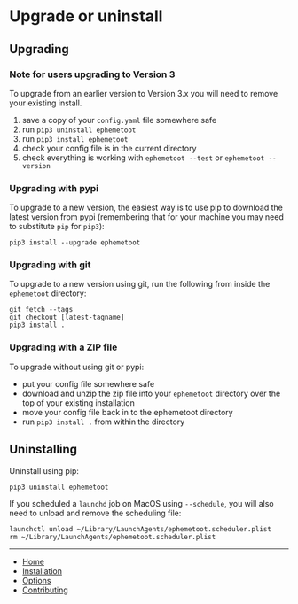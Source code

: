 # Upgrade or uninstall

## Upgrading

### Note for users upgrading to Version 3

To upgrade from an earlier version to Version 3.x you will need to remove your existing install.

1. save a copy of your `config.yaml` file somewhere safe
2. run `pip3 uninstall ephemetoot`
3. run `pip3 install ephemetoot`
4. check your config file is in the current directory
5. check everything is working with `ephemetoot --test` or `ephemetoot --version`

### Upgrading with pypi
To upgrade to a new version, the easiest way is to use pip to download the latest version from pypi (remembering that for your machine you may need to substitute `pip` for `pip3`):

```shell
pip3 install --upgrade ephemetoot
```

### Upgrading with git
To upgrade to a new version using git, run the following from inside the `ephemetoot` directory:

```shell
git fetch --tags
git checkout [latest-tagname]
pip3 install .
```

### Upgrading with a ZIP file
To upgrade without using git or pypi:

* put your config file somewhere safe
* download and unzip the zip file into your `ephemetoot` directory over the top of your existing installation
* move your config file back in to the ephemetoot directory
* run `pip3 install .` from within the directory

## Uninstalling

Uninstall using pip:
```shell
pip3 uninstall ephemetoot
```

If you scheduled a `launchd` job on MacOS using `--schedule`, you will also need to unload and remove the scheduling file:
```shell
launchctl unload ~/Library/LaunchAgents/ephemetoot.scheduler.plist
rm ~/Library/LaunchAgents/ephemetoot.scheduler.plist
```
---
* [Home](/)
* [Installation](./install.md)
* [Options](./options.md)
* [Contributing](./contributing.md)